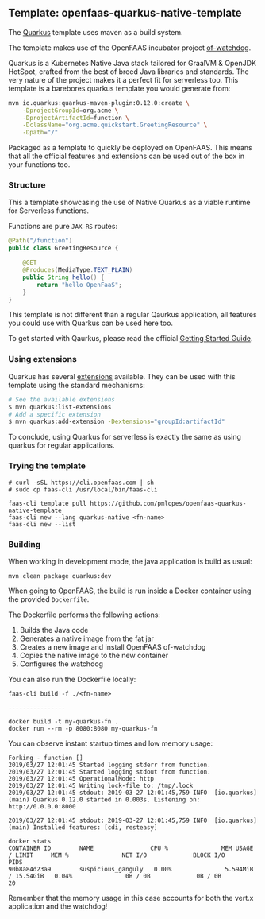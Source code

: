 ## Template: openfaas-quarkus-native-template

The [Quarkus](https://quarkus.io) template uses maven as a build system.

The template makes use of the OpenFAAS incubator project [of-watchdog](https://github.com/openfaas-incubator/of-watchdog).

Quarkus is a Kubernetes Native Java stack tailored for GraalVM & OpenJDK HotSpot, crafted from the best of breed Java libraries and standards. The very nature of the project makes it a perfect fit for serverless too. This template is a barebores quarkus template you would generate from:

```bash
mvn io.quarkus:quarkus-maven-plugin:0.12.0:create \
    -DprojectGroupId=org.acme \
    -DprojectArtifactId=function \
    -DclassName="org.acme.quickstart.GreetingResource" \
    -Dpath="/"
```

Packaged as a template to quickly be deployed on OpenFAAS. This means that all the official features and extensions can be used out of the box in your functions too.

### Structure

This a template showcasing the use of Native Quarkus as a viable runtime for Serverless functions.

Functions are pure `JAX-RS` routes: 

```java
@Path("/function")
public class GreetingResource {

    @GET
    @Produces(MediaType.TEXT_PLAIN)
    public String hello() {
        return "hello OpenFaaS";
    }
}
```

This template is not different than a regular Qaurkus application, all features you could use with Quarkus can be used here too.

To get started with Qaurkus, please read the official [Getting Started Guide](https://quarkus.io/get-started/).

### Using extensions

Quarkus has several [extensions](https://quarkus.io/extensions/) available. They can be used with this template using the standard mechanisms:

```bash
# See the available extensions
$ mvn quarkus:list-extensions
# Add a specific extension
$ mvn quarkus:add-extension -Dextensions="groupId:artifactId"
```

To conclude, using Quarkus for serverless is exactly the same as using quarkus for regular applications. 


### Trying the template

```
# curl -sSL https://cli.openfaas.com | sh
# sudo cp faas-cli /usr/local/bin/faas-cli

faas-cli template pull https://github.com/pmlopes/openfaas-quarkus-native-template
faas-cli new --lang quarkus-native <fn-name>
faas-cli new --list
```

### Building

When working in development mode, the java application is build as usual:

```
mvn clean package quarkus:dev
```

When going to OpenFAAS, the build is run inside a Docker container using the provided `Dockerfile`.

The Dockerfile performs the following actions:

1. Builds the Java code
2. Generates a native image from the fat jar
3. Creates a new image and install OpenFAAS of-watchdog
4. Copies the native image to the new container
5. Configures the watchdog

You can also run the Dockerfile locally:

```
faas-cli build -f ./<fn-name>

----------------

docker build -t my-quarkus-fn .
docker run --rm -p 8080:8080 my-quarkus-fn
```

You can observe instant startup times and low memory usage:

```
Forking - function []
2019/03/27 12:01:45 Started logging stderr from function.
2019/03/27 12:01:45 Started logging stdout from function.
2019/03/27 12:01:45 OperationalMode: http
2019/03/27 12:01:45 Writing lock-file to: /tmp/.lock
2019/03/27 12:01:45 stdout: 2019-03-27 12:01:45,759 INFO  [io.quarkus] (main) Quarkus 0.12.0 started in 0.003s. Listening on: http://0.0.0.0:8000

2019/03/27 12:01:45 stdout: 2019-03-27 12:01:45,759 INFO  [io.quarkus] (main) Installed features: [cdi, resteasy]
```

```
docker stats
CONTAINER ID        NAME                CPU %               MEM USAGE / LIMIT     MEM %               NET I/O             BLOCK I/O           PIDS
90b8a84d23a9        suspicious_ganguly   0.00%               5.594MiB / 15.54GiB   0.04%               0B / 0B             0B / 0B             20
```

Remember that the memory usage in this case accounts for both the vert.x application and the watchdog!
